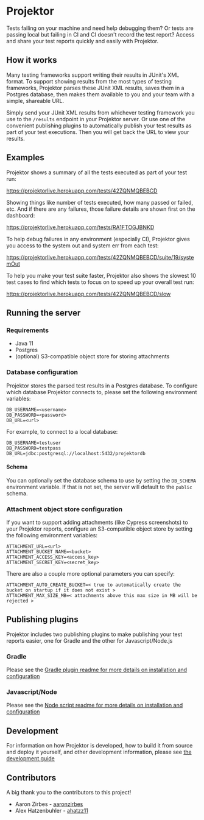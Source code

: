 # Projektor

Tests failing on your machine and need help debugging them? Or tests are passing local but failing in CI and
CI doesn't record the test report?
Access and share your test reports quickly and easily with Projektor.

## How it works

Many testing frameworks support writing their results in JUnit's XML format.
To support showing results from the most types of testing frameworks, Projektor parses these
JUnit XML results, saves them in a Postgres database, then makes them available to you and your
team with a simple, shareable URL.

Simply send your JUnit XML results from whichever testing framework you use to the `/results`
endpoint in your Projektor server. Or use one of the convenient publishing plugins to
automatically publish your test results as part of your test executions.
Then you will get back the URL to view your results.

## Examples

Projektor shows a summary of all the tests executed as part of your test run:

https://projektorlive.herokuapp.com/tests/42ZQNMQBEBCD

Showing things like number of tests executed, how many passed or failed, etc.
And if there are any failures, those failure details are shown first on the dashboard:

https://projektorlive.herokuapp.com/tests/RA1FTOGJBNKD

To help debug failures in any environment (especially CI), Projektor gives you access
to the system out and system err from each test:

https://projektorlive.herokuapp.com/tests/42ZQNMQBEBCD/suite/19/systemOut

To help you make your test suite faster, Projektor also shows the slowest 10 test cases to find
which tests to focus on to speed up your overall test run:

https://projektorlive.herokuapp.com/tests/42ZQNMQBEBCD/slow

## Running the server

### Requirements

* Java 11
* Postgres
* (optional) S3-compatible object store for storing attachments

### Database configuration

Projektor stores the parsed test results in a Postgres database.
To configure which database Projektor connects to, please set the following environment variables:

```
DB_USERNAME=<username>
DB_PASSWORD=<password>
DB_URL=<url>
```

For example, to connect to a local database:

```
DB_USERNAME=testuser
DB_PASSWORD=testpass
DB_URL=jdbc:postgresql://localhost:5432/projektordb
```

#### Schema

You can optionally set the database schema to use by setting the `DB_SCHEMA` environment variable.
If that is not set, the server will default to the `public` schema.

### Attachment object store configuration

If you want to support adding attachments (like Cypress screenshots) to your Projektor reports,
configure an S3-compatible object store by setting the following environment variables:

```
ATTACHMENT_URL=<url>
ATTACHMENT_BUCKET_NAME=<bucket>
ATTACHMENT_ACCESS_KEY=<access_key>
ATTACHMENT_SECRET_KEY=<secret_key>
```

There are also a couple more optional parameters you can specify:

```
ATTACHMENT_AUTO_CREATE_BUCKET=< true to automatically create the bucket on startup if it does not exist >
ATTACHMENT_MAX_SIZE_MB=< attachments above this max size in MB will be rejected >
```

## Publishing plugins

Projektor includes two publishing plugins to make publishing your test reports easier,
one for Gradle and the other for Javascript/Node.js

### Gradle

Please see the [Gradle plugin readme for more details on installation and configuration](publishers/gradle-plugin/README.md)

### Javascript/Node

Please see the [Node script readme for more details on installation and configuration](publishers/node-script/README.md)

## Development

For information on how Projektor is developed, how to build it from source and deploy it yourself, and other
development information, please see [the development guide](DEVELOPMENT.md)

## Contributors

A big thank you to the contributors to this project!

* Aaron Zirbes - [aaronzirbes](https://github.com/aaronzirbes)
* Alex Hatzenbuhler - [ahatzz11](https://github.com/ahatzz11)
